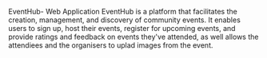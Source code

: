 EventHub- Web Application
EventHub is a platform that facilitates the creation, management, and discovery of community events. 
It enables users to sign up, host their events, register for upcoming events, and provide ratings and feedback on events they've attended,
as well allows the attendiees and the organisers to uplad images from the event.
